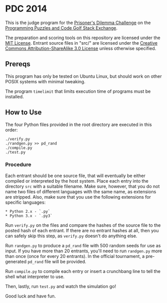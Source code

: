 PDC 2014
========

This is the judge program for the [Prisoner's Dilemma Challenge](http://codegolf.stackexchange.com/questions/26486/prisoners-dilemma-v-2-battle-royale) on the [Programming Puzzles and Code Golf Stack Exchange](http://codegolf.stackexchange.com/).

The preparation and scoring tools on this repository are licensed under the [MIT License](https://github.com/joezeng/pdc2014/blob/master/LICENSE). Entrant source files in "src/" are licensed under the [Creative Commons Attribution-ShareAlike 3.0 License](http://creativecommons.org/licenses/by-sa/3.0/) unless otherwise specified.


Prereqs
-------

This program has only be tested on Ubuntu Linux, but should work on other POSIX systems with minimal tweaking.

The program `timelimit` that limits execution time of programs must be installed.


How to Use
----------

The four Python files provided in the root directory are executed in this order:

    ./verify.py
    ./randgen.py >> pd_rand
	./compile.py
    ./test.py

### Procedure

Each entrant should be one source file, that will eventually be either compiled or interpreted by the host system. Place each entry into the directory `src` with a suitable filename. Make sure, however, that you do not name two files of different languages with the same name, as extensions are stripped. Also, make sure that you use the following extensions for specific languages:
	
	* Python 2.x - `.py`
	* Python 3.x - `.py3`

Run `verify.py` on the files and compare the hashes of the source file to the posted hash of each entrant. If there are no entrant hashes at all, then you can safely skip this step, as `verify.py` doesn't do anything else.

Run `randgen.py` to produce a `pd_rand` file with 500 random seeds for use as input. If you have more than 20 entrants, you'll need to run `randgen.py` more than once (once for every 20 entrants). In the official tournament, a pre-generated `pd_rand` file will be provided.

Run `compile.py` to compile each entry or insert a crunchbang line to tell the shell what interpreter to use.

Then, lastly, run `test.py` and watch the simulation go!

Good luck and have fun.

